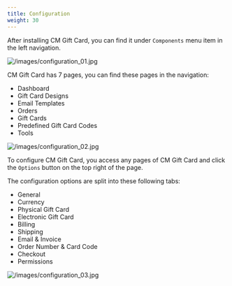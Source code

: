 ```yaml
---
title: Configuration
weight: 30
---
```

After installing CM Gift Card, you can find it under `Components` menu item in the left navigation.

![/images/configuration_01.jpg](/images/configuration_01.jpg)

CM Gift Card has 7 pages, you can find these pages in the navigation:

* Dashboard
* Gift Card Designs
* Email Templates
* Orders
* Gift Cards
* Predefined Gift Card Codes
* Tools

![/images/configuration_02.jpg](/images/configuration_02.jpg)

To configure CM Gift Card, you access any pages of CM Gift Card and click the `Options` button on the top right of the page.

The configuration options are split into these following tabs:

* General
* Currency
* Physical Gift Card
* Electronic Gift Card
* Billing
* Shipping
* Email & Invoice
* Order Number & Card Code
* Checkout
* Permissions

![/images/configuration_03.jpg](/images/configuration_03.jpg)